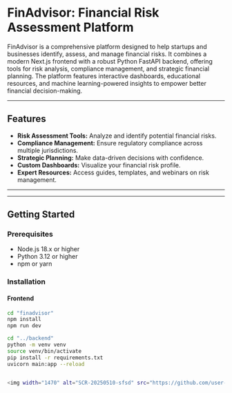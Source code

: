 # FinAdvisor: Financial Risk Assessment Platform

FinAdvisor is a comprehensive platform designed to help startups and businesses identify, assess, and manage financial risks. It combines a modern Next.js frontend with a robust Python FastAPI backend, offering tools for risk analysis, compliance management, and strategic financial planning. The platform features interactive dashboards, educational resources, and machine learning-powered insights to empower better financial decision-making.

---

## Features

- **Risk Assessment Tools:** Analyze and identify potential financial risks.
- **Compliance Management:** Ensure regulatory compliance across multiple jurisdictions.
- **Strategic Planning:** Make data-driven decisions with confidence.
- **Custom Dashboards:** Visualize your financial risk profile.
- **Expert Resources:** Access guides, templates, and webinars on risk management.

---


---

## Getting Started

### Prerequisites

- Node.js 18.x or higher
- Python 3.12 or higher
- npm or yarn

### Installation

#### Frontend

```bash
cd "finadvisor"
npm install
npm run dev

cd "../backend"
python -m venv venv
source venv/bin/activate
pip install -r requirements.txt
uvicorn main:app --reload


<img width="1470" alt="SCR-20250510-sfsd" src="https://github.com/user-attachments/assets/b9655d77-0ef1-4c70-b8ae-d97d66e22c91" />



